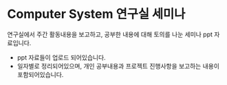 # Computer System 연구실 세미나

 연구실에서 주간 활동내용을 보고하고, 공부한 내용에 대해 토의를 나눈 세미나 ppt 자료입니다.
 - ppt 자료들이 업로드 되어있습니다.
 - 일자별로 정리되어있으며, 개인 공부내용과 프로젝트 진행사항을 보고하는 내용이 포함되어있습니다.
